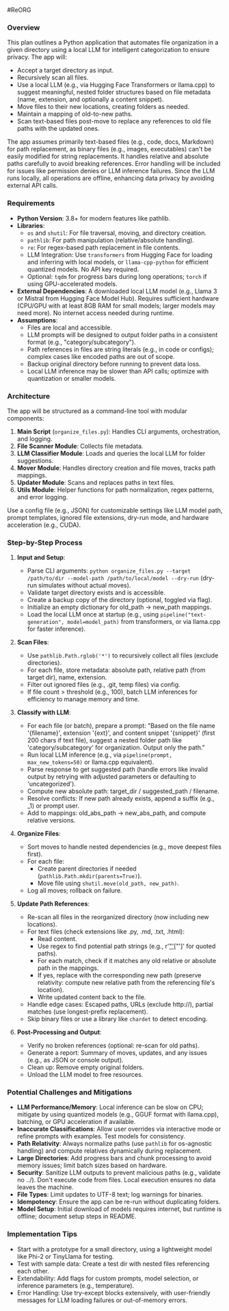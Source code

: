 #ReORG
### Overview
This plan outlines a Python application that automates file organization in a given directory using a local LLM for intelligent categorization to ensure privacy. The app will:
- Accept a target directory as input.
- Recursively scan all files.
- Use a local LLM (e.g., via Hugging Face Transformers or llama.cpp) to suggest meaningful, nested folder structures based on file metadata (name, extension, and optionally a content snippet).
- Move files to their new locations, creating folders as needed.
- Maintain a mapping of old-to-new paths.
- Scan text-based files post-move to replace any references to old file paths with the updated ones.

The app assumes primarily text-based files (e.g., code, docs, Markdown) for path replacement, as binary files (e.g., images, executables) can't be easily modified for string replacements. It handles relative and absolute paths carefully to avoid breaking references. Error handling will be included for issues like permission denies or LLM inference failures. Since the LLM runs locally, all operations are offline, enhancing data privacy by avoiding external API calls.

### Requirements
- **Python Version**: 3.8+ for modern features like pathlib.
- **Libraries**:
  - `os` and `shutil`: For file traversal, moving, and directory creation.
  - `pathlib`: For path manipulation (relative/absolute handling).
  - `re`: For regex-based path replacement in file contents.
  - LLM Integration: Use `transformers` from Hugging Face for loading and inferring with local models, or `llama-cpp-python` for efficient quantized models. No API key required.
  - Optional: `tqdm` for progress bars during long operations; `torch` if using GPU-accelerated models.
- **External Dependencies**: A downloaded local LLM model (e.g., Llama 3 or Mistral from Hugging Face Model Hub). Requires sufficient hardware (CPU/GPU with at least 8GB RAM for small models; larger models may need more). No internet access needed during runtime.
- **Assumptions**:
  - Files are local and accessible.
  - LLM prompts will be designed to output folder paths in a consistent format (e.g., "category/subcategory").
  - Path references in files are string literals (e.g., in code or configs); complex cases like encoded paths are out of scope.
  - Backup original directory before running to prevent data loss.
  - Local LLM inference may be slower than API calls; optimize with quantization or smaller models.

### Architecture
The app will be structured as a command-line tool with modular components:
1. **Main Script** (`organize_files.py`): Handles CLI arguments, orchestration, and logging.
2. **File Scanner Module**: Collects file metadata.
3. **LLM Classifier Module**: Loads and queries the local LLM for folder suggestions.
4. **Mover Module**: Handles directory creation and file moves, tracks path mappings.
5. **Updater Module**: Scans and replaces paths in text files.
6. **Utils Module**: Helper functions for path normalization, regex patterns, and error logging.

Use a config file (e.g., JSON) for customizable settings like LLM model path, prompt templates, ignored file extensions, dry-run mode, and hardware acceleration (e.g., CUDA).

### Step-by-Step Process
1. **Input and Setup**:
   - Parse CLI arguments: `python organize_files.py --target /path/to/dir --model-path /path/to/local/model --dry-run` (dry-run simulates without actual moves).
   - Validate target directory exists and is accessible.
   - Create a backup copy of the directory (optional, toggled via flag).
   - Initialize an empty dictionary for old_path -> new_path mappings.
   - Load the local LLM once at startup (e.g., using `pipeline("text-generation", model=model_path)` from transformers, or via llama.cpp for faster inference).

2. **Scan Files**:
   - Use `pathlib.Path.rglob('*')` to recursively collect all files (exclude directories).
   - For each file, store metadata: absolute path, relative path (from target dir), name, extension.
   - Filter out ignored files (e.g., .git, temp files) via config.
   - If file count > threshold (e.g., 100), batch LLM inferences for efficiency to manage memory and time.

3. **Classify with LLM**:
   - For each file (or batch), prepare a prompt: "Based on the file name '{filename}', extension '{ext}', and content snippet '{snippet}' (first 200 chars if text file), suggest a nested folder path like 'category/subcategory' for organization. Output only the path."
   - Run local LLM inference (e.g., via `pipeline(prompt, max_new_tokens=50)` or llama.cpp equivalent).
   - Parse response to get suggested path (handle errors like invalid output by retrying with adjusted parameters or defaulting to 'uncategorized').
   - Compute new absolute path: target_dir / suggested_path / filename.
   - Resolve conflicts: If new path already exists, append a suffix (e.g., _1) or prompt user.
   - Add to mappings: old_abs_path -> new_abs_path, and compute relative versions.

4. **Organize Files**:
   - Sort moves to handle nested dependencies (e.g., move deepest files first).
   - For each file:
     - Create parent directories if needed (`pathlib.Path.mkdir(parents=True)`).
     - Move file using `shutil.move(old_path, new_path)`.
   - Log all moves; rollback on failure.

5. **Update Path References**:
   - Re-scan all files in the reorganized directory (now including new locations).
   - For text files (check extensions like .py, .md, .txt, .html):
     - Read content.
     - Use regex to find potential path strings (e.g., r'["\']([^"\']+\.(?:py|md|txt))["\']' for quoted paths).
     - For each match, check if it matches any old relative or absolute path in the mappings.
     - If yes, replace with the corresponding new path (preserve relativity: compute new relative path from the referencing file's location).
     - Write updated content back to the file.
   - Handle edge cases: Escaped paths, URLs (exclude http://), partial matches (use longest-prefix replacement).
   - Skip binary files or use a library like `chardet` to detect encoding.

6. **Post-Processing and Output**:
   - Verify no broken references (optional: re-scan for old paths).
   - Generate a report: Summary of moves, updates, and any issues (e.g., as JSON or console output).
   - Clean up: Remove empty original folders.
   - Unload the LLM model to free resources.

### Potential Challenges and Mitigations
- **LLM Performance/Memory**: Local inference can be slow on CPU; mitigate by using quantized models (e.g., GGUF format with llama.cpp), batching, or GPU acceleration if available.
- **Inaccurate Classifications**: Allow user overrides via interactive mode or refine prompts with examples. Test models for consistency.
- **Path Relativity**: Always normalize paths (use `pathlib` for os-agnostic handling) and compute relatives dynamically during replacement.
- **Large Directories**: Add progress bars and chunk processing to avoid memory issues; limit batch sizes based on hardware.
- **Security**: Sanitize LLM outputs to prevent malicious paths (e.g., validate no ../). Don't execute code from files. Local execution ensures no data leaves the machine.
- **File Types**: Limit updates to UTF-8 text; log warnings for binaries.
- **Idempotency**: Ensure the app can be re-run without duplicating folders.
- **Model Setup**: Initial download of models requires internet, but runtime is offline; document setup steps in README.

### Implementation Tips
- Start with a prototype for a small directory, using a lightweight model like Phi-2 or TinyLlama for testing.
- Test with sample data: Create a test dir with nested files referencing each other.
- Extendability: Add flags for custom prompts, model selection, or inference parameters (e.g., temperature).
- Error Handling: Use try-except blocks extensively, with user-friendly messages for LLM loading failures or out-of-memory errors.